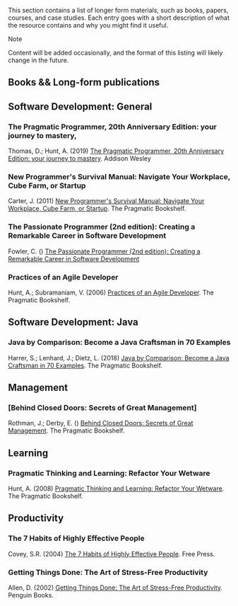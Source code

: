 This section contains a list of longer form materials, such as books, papers, courses, and case studies.
Each entry goes with a short description of what the resource contains and why you might find it useful.

> [!NOTE]
> Content will be added occasionally, and the format of this listing will likely change in the future.

## Books && Long-form publications

## Software Development: General
### The Pragmatic Programmer, 20th Anniversary Edition: your journey to mastery,
Thomas, D.; Hunt, A. (2019) [The Pragmatic Programmer, 20th Anniversary Edition: your journey to mastery](https://pragprog.com/titles/tpp20/the-pragmatic-programmer-20th-anniversary-edition/). Addison Wesley

### New Programmer's Survival Manual: Navigate Your Workplace, Cube Farm, or Startup
Carter, J. (2011) [New Programmer's Survival Manual: Navigate Your Workplace, Cube Farm, or Startup](https://pragprog.com/titles/jcdeg/new-programmer-s-survival-manual/). The Pragmatic Bookshelf. 

### The Passionate Programmer (2nd edition): Creating a Remarkable Career in Software Development
Fowler, C. () [The Passionate Programmer (2nd edition): Creating a Remarkable Career in Software Development](https://pragprog.com/titles/cfcar2/the-passionate-programmer-2nd-edition/)

### Practices of an Agile Developer 
Hunt, A.; Subramaniam, V. (2006) [Practices of an Agile Developer](https://pragprog.com/titles/pad/practices-of-an-agile-developer/).  The Pragmatic Bookshelf.

## Software Development: Java
### Java by Comparison: Become a Java Craftsman in 70 Examples
Harrer, S.; Lenhard, J.; Dietz, L. (2018) [Java by Comparison: Become a Java Craftsman in 70 Examples](https://pragprog.com/titles/javacomp/java-by-comparison/). The Pragmatic Bookshelf.

## Management

### [Behind Closed Doors: Secrets of Great Management]

Rothman, J.; Derby, E. () [Behind Closed Doors: Secrets of Great Management](https://pragprog.com/titles/rdbcd/behind-closed-doors/). The Pragmatic Bookshelf.

## Learning

### Pragmatic Thinking and Learning: Refactor Your Wetware
Hunt, A. (2008) [Pragmatic Thinking and Learning: Refactor Your Wetware](https://pragprog.com/titles/ahptl/pragmatic-thinking-and-learning/). The Pragmatic Bookshelf.


## Productivity 

### The 7 Habits of Highly Effective People
Covey, S.R. (2004) [The 7 Habits of Highly Effective People](https://www.goodreads.com/book/show/36072.The_7_Habits_of_Highly_Effective_People). Free Press.

### Getting Things Done: The Art of Stress-Free Productivity
Allen, D. (2002) [Getting Things Done: The Art of Stress-Free Productivity](https://www.goodreads.com/book/show/1633.Getting_Things_Done). Penguin Books.

[//]: # (| [The Developer's Code: What Real Programmers Do]&#40;https://pragprog.com/titles/kcdc/the-developer-s-code/&#41;                                                                              | Ka Wai Cheung                                          |         :fas fa-chess-pawn: :fas fa-user-ninja:          |)

[//]: # (| [The Healthy Programmer: Get Fit, Feel Better, and Keep Coding]&#40;https://pragprog.com/titles/jkthp/the-healthy-programmer/&#41;                                                            | Joe Kutner                                             |         :fas fa-user-ninja: :fas fa-jet-fighter:         |)

[//]: # (| [Nonviolent Communication: A Language of Life]&#40;https://www.goodreads.com/book/show/71730.Nonviolent_Communication&#41;                                                                    | Marshall B. Rosenberg                                  | :fas fa-trophy: :fas fa-chess-pawn: :fas fa-jet-fighter: |)

[//]: # (| [Apprenticeship Patterns]&#40;https://www.oreilly.com/library/view/apprenticeship-patterns/9780596806842/&#41;                                                                                | Dave Hoover                                            |    :fas fa-trophy: :fas fa-pawn: :fas fa-user-ninja:     |)

[//]: # (| [Programming Kotlin: Create Elegant, Expressive, and Performant JVM and Android Applications]&#40;https://pragprog.com/titles/vskotlin/programming-kotlin/&#41;                               | Dr. Venkat Subramaniam                                 |         :fas fa-chess-pawn: :fas fa-user-ninja:          |)

[//]: # (| [Design and Build Great Web APIs: Robust, Reliable, and Resilient]&#40;https://pragprog.com/titles/maapis/design-and-build-great-web-apis/&#41;                                               | Mike Amundsen                                          |                   :fas fa-microscope:                    |)

[//]: # (| [Pragmatic Guide to Sass 3: Tame the Modern Style Sheet]&#40;https://pragprog.com/titles/pg_sass3/pragmatic-guide-to-sass-3/&#41;                                                             | Hampton Lintorn Catlin, Michael Lintorn Catlin         |        :fas fa-chess-pawn: :fas fa-user-ninja: }         |)

[//]: # (| [Practical Microservices: Build Event-Driven Architectures with Event Sourcing and CQRS]&#40;https://pragprog.com/titles/egmicro/practical-microservices/&#41;                                | Ethan Garofolo                                         |         :fas fa-microscope: :fas fa-user-ninja:          |)

[//]: # (| [Data Science Essentials in Python]&#40;https://pragprog.com/titles/dzpyds/data-science-essentials-in-python/&#41;                                                                            | Dmitry Zinoviev                                        |                                                          |)

[//]: # (| [Exercises for Programmers: 57 Challenges to Develop Your Coding Skills]&#40;https://pragprog.com/titles/bhwb/exercises-for-programmers/&#41;                                                 | Brian P. Hogan                                         |         :fas fa-chess-pawn: :fas fa-user-ninja:          |)

[//]: # (| [Semantic Software Design]&#40;https://www.oreilly.com/library/view/semantic-software-design/9781492045946/&#41;                                                                              | Eben Hewitt                                            |                   :fas fa-microscope:                    |)

[//]: # (| [97 Things Every Java Programmer Should Know]&#40;https://www.oreilly.com/library/view/97-things-every/9781491952689/&#41;                                                                    | edited by: Kevlin Henney, Trisha Gee                   |         :fas fa-user-ninja: :fas fa-jet-fighter:         |)

[//]: # (| [The Nature of Software Development: Keep It Simple, Make It Valuable, Build It Piece by Piece]&#40;https://pragprog.com/titles/rjnsd/the-nature-of-software-development/&#41;                | Ron Jeffries                                           | :fas fa-chess-pawn: :fas fa-trophy: :fas fa-user-ninja:  |)

[//]: # (| [Software Design X-Rays: Fix Technical Debt with Behavioral Code Analysis]&#40;https://pragprog.com/titles/atevol/software-design-x-rays/&#41;                                                | Adam Tornhill                                          |                   :fas fa-microscope:                    |)

[//]: # (| [Small, Sharp Software Tools: Harness the Combinatoric Power of Command-Line Tools and Utilities]&#40;https://pragprog.com/titles/bhcldev/small-sharp-software-tools/&#41;                    | Brian Hogan                                            |                   :fas fa-user-ninja:                    |)

[//]: # (| [First Things First]&#40;https://www.goodreads.com/book/show/36071.First_Things_First&#41;                                                                                                    | Stephen R. Covey, A. Roger Merrill, Rebecca R. Merrill |                   :fas fa-user-ninja:                    |)

[//]: # (| [The 8th Habit: From Effectiveness to Greatness]&#40;https://www.goodreads.com/book/show/1044141.The_8th_Habit&#41;                                                                           | Stephen R. Covey                                       | :fas fa-trophy: :fas fa-user-ninja: :fas fa-jet-fighter: |)

[//]: # (| [Principle-Centered Leadership]&#40;https://www.goodreads.com/book/show/44644.Principle_Centered_Leadership&#41;                                                                              | Stephen R. Covey                                       |                   :fas fa-user-ninja:                    |)

[//]: # (| [The Five Dysfunctions of a Team: A Leadership Fable]&#40;https://www.goodreads.com/book/show/21343.The_Five_Dysfunctions_of_a_Team?from_search=true&from_srp=true&qid=gvzpNFeQpW&rank=1&#41; | Patrick Lencioni                                       |           :fas fa-trophy: :fas fa-user-ninja:            |)

[//]: # (| [Domain-Driven Design: Tackling Complexity in the Heart of Software]&#40;https://www.goodreads.com/book/show/179133.Domain_Driven_Design&#41;                                                 | Eric Evans                                             |         :fas fa-chess-pawn: :fas fa-microscope:          |)
